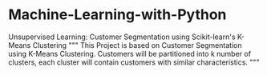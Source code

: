 # Machine-Learning-with-Python
Unsupervised Learning: Customer Segmentation using Scikit-learn's K-Means Clustering
"""
This Project is based on Customer Segmentation using K-Means Clustering. 
Customers will be partitioned into k number of clusters, each cluster will contain customers with similar characteristics. 
"""
